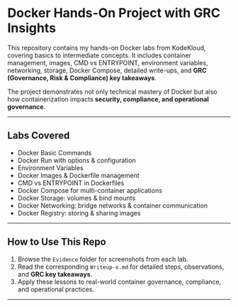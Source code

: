 # Docker Hands-On Project with GRC Insights

This repository contains my hands-on Docker labs from KodeKloud, covering basics to intermediate concepts. It includes container management, images, CMD vs ENTRYPOINT, environment variables, networking, storage, Docker Compose, detailed write-ups, and **GRC (Governance, Risk & Compliance) key takeaways**.  

The project demonstrates not only technical mastery of Docker but also how containerization impacts **security, compliance, and operational governance**.

---

## Labs Covered

- Docker Basic Commands  
- Docker Run with options & configuration  
- Environment Variables  
- Docker Images & Dockerfile management  
- CMD vs ENTRYPOINT in Dockerfiles  
- Docker Compose for multi-container applications  
- Docker Storage: volumes & bind mounts  
- Docker Networking: bridge networks & container communication  
- Docker Registry: storing & sharing images  

---

## How to Use This Repo

1. Browse the `Evidence` folder for screenshots from each lab.  
2. Read the corresponding `Writeup-x.md` for detailed steps, observations, and **GRC key takeaways**.  
3. Apply these lessons to real-world container governance, compliance, and operational practices.

---




